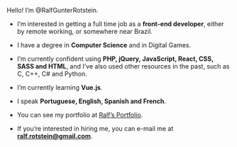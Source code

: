 Hello! I’m @RalfGunterRotstein.

- I’m interested in getting a full time job as a **front-end developer**, either by remote working, or somewhere near Brazil.

- I have a degree in **Computer Science** and in Digital Games.

- I’m currently confident using **PHP, jQuery, JavaScript, React, CSS, SASS and HTML**,
and I’ve also used other resources in the past, such as C, C++, C# and Python.

- I’m currently learning **Vue.js**.

- I speak **Portuguese, English, Spanish and French**.

- You can see my portfolio at [Ralf’s Portfolio](http://ralf.infinityfreeapp.com/).

- If you’re interested in hiring me, you can e-mail me at **ralf.rotstein@gmail.com**.

<!---
RalfGunterRotstein/RalfGunterRotstein is a ✨ special ✨ repository because its `README.md` (this file) appears on your GitHub profile.
You can click the Preview link to take a look at your changes.
--->
